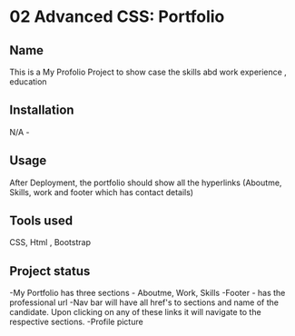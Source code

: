 # 02 Advanced CSS: Portfolio

## Name
This is a My Profolio Project to show case the skills abd work experience , education

## Installation
N/A -

## Usage
After Deployment, the portfolio should show all the hyperlinks (Aboutme, Skills, work and footer which has contact details)

## Tools used
CSS, Html , Bootstrap


## Project status
-My Portfolio has three sections - Aboutme, Work, Skills 
-Footer - has the professional url 
-Nav bar will have all href's to sections and name of the candidate. Upon clicking on any of these links it will navigate to the respective sections.
-Profile picture 

